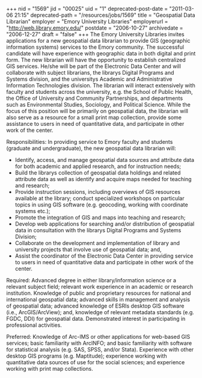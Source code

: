 +++
nid = "1569"
jid = "00025"
uid = "1"
deprecated-post-date = "2011-03-06 21:15"
deprecated-path = "/resources/jobs/1569"
title = "Geospatial Data Librarian"
employer = "Emory University Libraries"
employerurl = "http://web.library.emory.edu/"
postdate = "2006-10-27"
archivedate = "2006-12-27"
draft = "false"
+++
The Emory University Libraries invites applications for a new geospatial
data librarian to provide GIS (geographic information systems) services
to the Emory community. The successful candidate will have experience
with geographic data in both digital and print form. The new librarian
will have the opportunity to establish centralized GIS services. He/she
will be part of the Electronic Data Center and will collaborate with
subject librarians, the librarys Digital Programs and Systems division,
and the universitys Academic and Administrative Information Technologies
division. The librarian will interact extensively with faculty and
students across the university, e.g. the School of Public Health, the
Office of University and Community Partnerships, and departments such as
Environmental Studies, Sociology, and Political Science. While the focus
of this position will be primarily on geospatial data, the librarian
will also serve as a resource for a small print map collection, provide
some assistance to users in need of quantitative data, and participate
in other work of the center.

Responsibilities: In providing service to Emory faculty and students
(graduate and undergraduate), the new geospatial data librarian will:

-   Identify, access, and manage geospatial data sources and attribute
    data for both academic and applied research, and for instruction
    needs;
-   Build the librarys collection of geospatial data holdings and
    related attribute data as well as identify and acquire maps needed
    for teaching and research;
-   Provide instruction sessions, including overviews of GIS resources
    available at the library; conduct specialized workshops on
    particular topics in using GIS software (e.g. geocoding, working
    with coordinate systems etc.);
-   Promote the integration of GIS and maps into teaching and research;
-   Develop web applications for searching and/or distribution of
    geospatial data in consultation with the librarys Digital Programs
    and Systems Division;
-   Collaborate on the development and implementation of library and
    university projects that involve use of geospatial data; and,
-   Assist the coordinator of the Electronic Data Center in providing
    service to users in need of quantitative data and participate in
    other work of the center.
  
Required: Advanced degree in either library/information science or a
relevant subject field; relevant work experience in an academic or
research institution. Knowledge of public and proprietary resources for
national and international geospatial data; advanced skills in
management and analysis of geospatial data; advanced knowledge of ESRIs
desktop GIS software (i.e., ArcGIS/ArcView); and, knowledge of relevant
metadata standards (e.g. FGDC, DDI) for geospatial data. Demonstrated
interest in participating in professional activities.

Preferred: Knowledge of Arc-IMS or other applications for web-based GIS
services; basic familiarity with ArcINFO; and basic familiarity with
software for statistical analysis (e.g. SAS, SPSS, and/or Stata).
Experience with other desktop GIS programs (e.g. Maptitude); experience
working with quantitative data sources of use for the social sciences;
and experience working with print map collections.
